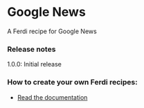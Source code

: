 # Google News
A Ferdi recipe for Google News

### Release notes
1.0.0: Initial release

### How to create your own Ferdi recipes:
* [Read the documentation](https://github.com/getferdi/recipes/blob/master/docs/integration.md)

